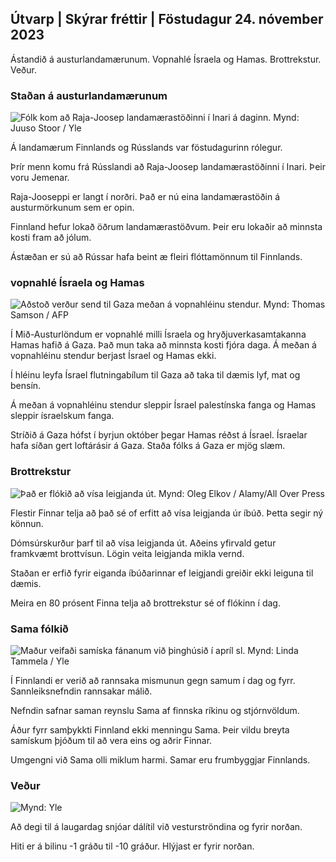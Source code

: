 ## Útvarp \| Skýrar fréttir \| Föstudagur 24. nóvember 2023

Ástandið á austurlandamærunum. Vopnahlé Ísraela og Hamas. Brottrekstur. Veður.

### Staðan á austurlandamærunum

![Fólk kom að Raja-Joosep landamærastöðinni í Inari á daginn. Mynd: Juuso Stoor / Yle](https://images.cdn.yle.fi/image/upload/c_crop,h_3368,w_5986,x_0,y_0/ar_1.7777777777777777,c_fill,g_faces,h_670,w.pr/0_prq_auto:eco/f_auto/fl_lossy/v1700827102/39-120618465608fd4818b7)

Á landamærum Finnlands og Rússlands var föstudagurinn rólegur.

Þrír menn komu frá Rússlandi að Raja-Joosep landamærastöðinni í Inari. Þeir voru Jemenar.

Raja-Jooseppi er langt í norðri. Það er nú eina landamærastöðin á austurmörkunum sem er opin.

Finnland hefur lokað öðrum landamærastöðvum. Þeir eru lokaðir að minnsta kosti fram að jólum.

Ástæðan er sú að Rússar hafa beint æ fleiri flóttamönnum til Finnlands.

### vopnahlé Ísraela og Hamas

![Aðstoð verður send til Gaza meðan á vopnahléinu stendur. Mynd: Thomas Samson / AFP](https://images.cdn.yle.fi/image/upload/c_crop,h_2879,w_5119,x_0,y_533/ar_1.777777777777777,c_fill,g_faces,h_675,w_120.0/dpr.q_auto:eco/f_auto/fl_lossy/v1700822253/39-120580865603d3467a7a)

Í Mið-Austurlöndum er vopnahlé milli Ísraela og hryðjuverkasamtakanna Hamas hafið á Gaza. Það mun taka að minnsta kosti fjóra daga. Á meðan á vopnahléinu stendur berjast Ísrael og Hamas ekki.

Í hléinu leyfa Ísrael flutningabílum til Gaza að taka til dæmis lyf, mat og bensín.

Á meðan á vopnahléinu stendur sleppir Ísrael palestínska fanga og Hamas sleppir ísraelskum fanga.

Stríðið á Gaza hófst í byrjun október þegar Hamas réðst á Ísrael. Ísraelar hafa síðan gert loftárásir á Gaza. Staða fólks á Gaza er mjög slæm.

### Brottrekstur

![Það er flókið að vísa leigjanda út. Mynd: Oleg Elkov / Alamy/All Over Press](https://images.cdn.yle.fi/image/upload/c_crop,h_3182,w_5657,x_121,y_740/ar_1.7777777777777777,c_fill_1_6_faces,h_fill_1_6_faces,hdpr_1.0/q_auto:eco/f_auto/fl_lossy/v1698135288/39-115380264d2449083906)

Flestir Finnar telja að það sé of erfitt að vísa leigjanda úr íbúð. Þetta segir ný könnun.

Dómsúrskurður þarf til að vísa leigjanda út. Aðeins yfirvald getur framkvæmt brottvísun. Lögin veita leigjanda mikla vernd.

Staðan er erfið fyrir eiganda íbúðarinnar ef leigjandi greiðir ekki leiguna til dæmis.

Meira en 80 prósent Finna telja að brottrekstur sé of flókinn í dag.

### Sama fólkið

![Maður veifaði samíska fánanum við þinghúsið í apríl sl. Mynd: Linda Tammela / Yle](https://images.cdn.yle.fi/image/upload/c_crop,h_659,w_1173,x_0,y_133/ar_1.7777777777777777,c_fill,g_faces,h_670,w.d/dprq_auto:eco/f_auto/fl_lossy/v1693572536/39-10986686437da2797694)

Í Finnlandi er verið að rannsaka mismunun gegn samum í dag og fyrr. Sannleiksnefndin rannsakar málið.

Nefndin safnar saman reynslu Sama af finnska ríkinu og stjórnvöldum.

Áður fyrr samþykkti Finnland ekki menningu Sama. Þeir vildu breyta samískum þjóðum til að vera eins og aðrir Finnar.

Umgengni við Sama olli miklum harmi. Samar eru frumbyggjar Finnlands.

### Veður

![ Mynd: Yle](https://images.cdn.yle.fi/image/upload/c_crop,h_1080,w_1919,x_0,y_0/ar_1.7777777777777777,c_fill,g_faces,h_675,w_pr_1200.0/pr_1200.:eco/f_auto/fl_lossy/v1700835658/39-12063856560b12785459)

Að degi til á laugardag snjóar dálítil við vesturströndina og fyrir norðan.

Hiti er á bilinu -1 gráðu til -10 gráður. Hlýjast er fyrir norðan.